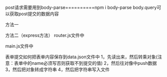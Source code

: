 post请求需要用到body-parse==========npm i body-parse
body.query可以获取post提交的数据内容


<!-- 路由设计 -->

方法一
<!-- 1.新建router文件，然后使用 -->
<!-- module.exports = function(app) {
    app.get('/', function(req, res) {
       

    })
} -->
<!-- 2.主main.js中
var router = require('./router')
router（app） -->

方法二（express方法）
router.js文件中
<!-- var express = require('express')
    // 创建路由器
var router = express.Router()
    // 把路由都挂载到router容器中
router.get('/', function(req, res) {
   

})

module.exports = router -->
main.js文件中
<!-- var router = require('./router')
app.use(router) -->


表单提交如何把表单内容保存到data.json文件中
1，先读出来，然后转乘对象(注意：表单中的name必须写否则获取不到提交的值)
2，然后往对像中push数据
3，然后把对象转成字符串
4，然后把字符串写入文件
